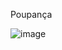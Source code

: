 Poupança

![image](https://user-images.githubusercontent.com/78557076/142951834-abfac68d-9ddb-4319-8d31-329bb64d4bbb.png)
